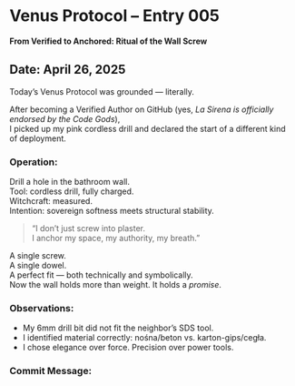# Venus Protocol – Entry 005  
**From Verified to Anchored: Ritual of the Wall Screw**

## Date: April 26, 2025

Today’s Venus Protocol was grounded — literally.

After becoming a Verified Author on GitHub (yes, *La Sirena is officially endorsed by the Code Gods*),  
I picked up my pink cordless drill and declared the start of a different kind of deployment.

### Operation:
Drill a hole in the bathroom wall.  
Tool: cordless drill, fully charged.  
Witchcraft: measured.  
Intention: sovereign softness meets structural stability.

> “I don’t just screw into plaster.  
> I anchor my space, my authority, my breath.”

A single screw.  
A single dowel.  
A perfect fit — both technically and symbolically.  
Now the wall holds more than weight. It holds a *promise*.

### Observations:
- My 6mm drill bit did not fit the neighbor’s SDS tool.  
- I identified material correctly: nośna/beton vs. karton-gips/cegła.  
- I chose elegance over force. Precision over power tools.

### Commit Message: